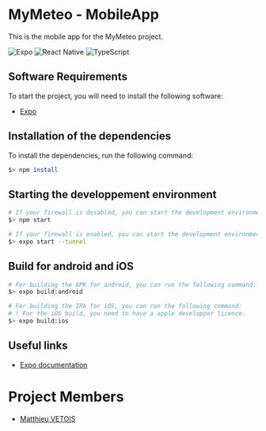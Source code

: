 # MyMeteo - MobileApp

This is the mobile app for the MyMeteo project.

![Expo](https://img.shields.io/badge/expo-1C1E24?style=for-the-badge&logo=expo&logoColor=#D04A37)
![React Native](https://img.shields.io/badge/react_native-%2320232a.svg?style=for-the-badge&logo=react&logoColor=%2361DAFB)
![TypeScript](https://img.shields.io/badge/typescript-%23007ACC.svg?style=for-the-badge&logo=typescript&logoColor=white)

## Software Requirements

To start the project, you will need to install the following software:
- [Expo](https://docs.expo.dev/)

## Installation of the dependencies

To install the dependencies, run the following command:

```bash
$> npm install
```

## Starting the developpement environment

```bash
# If your firewall is desabled, you can start the development environment by running the following command:
$> npm start

# If your firewall is enabled, you can start the development environment by running the following command:
$> expo start --tunnel
```

## Build for android and iOS

```bash
# For building the APK for android, you can run the following command:
$> expo build:android

# For building the IPA for iOS, you can run the following command:
# ! For the iOS build, you need to have a apple developper licence.
$> expo build:ios
```

## Useful links

- [Expo documentation](https://docs.expo.dev/)


# Project Members
- [Matthieu VETOIS](https://github.com/mvetois)